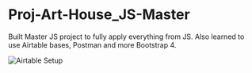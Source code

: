 # Proj-Art-House_JS-Master
Built Master JS project to fully apply everything from JS. Also learned to use Airtable bases, Postman and more Bootstrap 4.

![Airtable Setup](https://imgur.com/5KD4x2E)
